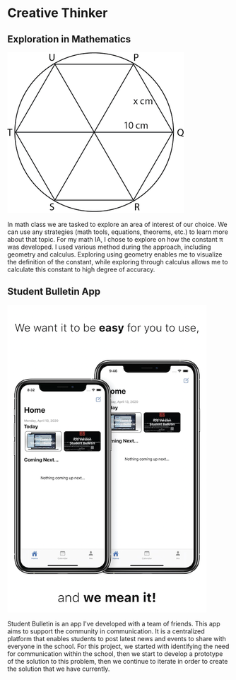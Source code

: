 # Creative Thinker

## Exploration in Mathematics

![Math IA Diagram](../images/mathiadiag.png)

In math class we are tasked to explore an area of interest of our choice. We can use any strategies (math tools, equations, theorems, etc.) to learn more about that topic. For my math IA, I chose to explore on how the constant π was developed. I used various method during the approach, including geometry and calculus. Exploring using geometry enables me to visualize the definition of the constant, while exploring through calculus allows me to calculate this constant to high degree of accuracy.

## Student Bulletin App

![Student Bulletin Advertisement](../images/sbadvert.png)

Student Bulletin is an app I've developed with a team of friends. This app aims to support the community in communication. It is a centralized platform that enables students to post latest news and events to share with everyone in the school. For this project, we started with identifying the need for communication within the school, then we start to develop a prototype of the solution to this problem, then we continue to iterate in order to create the solution that we have currently.
